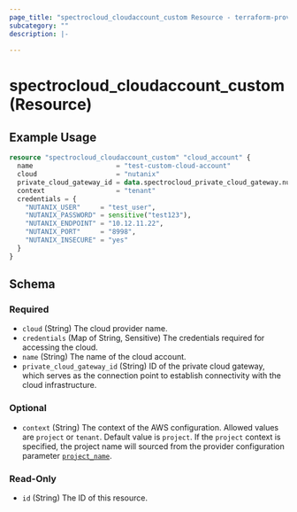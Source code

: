 ```yaml
---
page_title: "spectrocloud_cloudaccount_custom Resource - terraform-provider-spectrocloud"
subcategory: ""
description: |-
  
---
```


# spectrocloud_cloudaccount_custom (Resource)

  

## Example Usage

```terraform
resource "spectrocloud_cloudaccount_custom" "cloud_account" {
  name                     = "test-custom-cloud-account"
  cloud                    = "nutanix"
  private_cloud_gateway_id = data.spectrocloud_private_cloud_gateway.nutanix_pcg.id
  context                  = "tenant"
  credentials = {
    "NUTANIX_USER"     = "test_user",
    "NUTANIX_PASSWORD" = sensitive("test123"),
    "NUTANIX_ENDPOINT" = "10.12.11.22",
    "NUTANIX_PORT"     = "8998",
    "NUTANIX_INSECURE" = "yes"
  }
}
```


<!-- schema generated by tfplugindocs -->
## Schema

### Required

- `cloud` (String) The cloud provider name.
- `credentials` (Map of String, Sensitive) The credentials required for accessing the cloud.
- `name` (String) The name of the cloud account.
- `private_cloud_gateway_id` (String) ID of the private cloud gateway, which serves as the connection point to establish connectivity with the cloud infrastructure.

### Optional

- `context` (String) The context of the AWS configuration. Allowed values are `project` or `tenant`. Default value is `project`. If  the `project` context is specified, the project name will sourced from the provider configuration parameter [`project_name`](https://registry.terraform.io/providers/spectrocloud/spectrocloud/latest/docs#schema).

### Read-Only

- `id` (String) The ID of this resource.